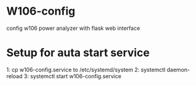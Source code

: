# W106-config
config w106 power analyzer with flask web interface

# Setup for auta start service
1: cp w106-config.service to /etc/systemd/system
2: systemctl daemon-reload
3: systemctl start w106-config.service